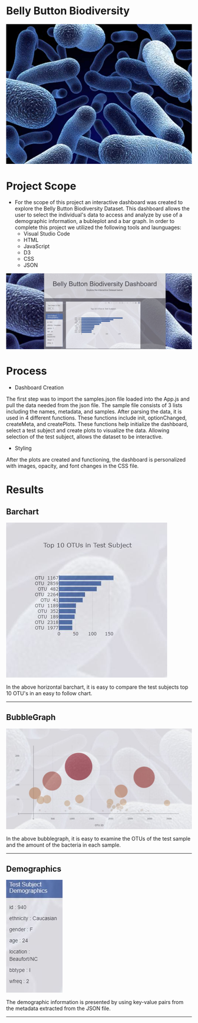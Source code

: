 # Belly Button Biodiversity

![Bacteria Image](https://raw.githubusercontent.com/Cosette3737/Interactive-Visualizations/main/Images/bacteria2.jpg)


# Project Scope

* For the scope of this project an interactive dashboard was created to explore the Belly Button Biodiversity Dataset. This dashboard allows the user to select the individual's data to access and analyze by use of a demographic information, a bubleplot and a bar graph. In order to complete this project we utilized the following tools and launguages:
    - Visual Studio Code
    - HTML
    - JavaScript
    - D3 
    - CSS
    - JSON
 
 
 ![BubbleGraph](https://raw.githubusercontent.com/Cosette3737/Interactive-Visualizations/main/Images/dashboard.JPG)
 
# Process
 - Dashboard Creation

The first step was to import the samples.json file loaded into the App.js and pull the data needed from the json file.  The sample file consists of 3 lists including the names, metadata, and samples. After parsing the data, it is used in 4 different functions.  These functions include init, optionChanged, createMeta, and createPlots.  These functions help initialize the dashboard, select a test subject and create plots to visualize the data.  Allowing selection of the test subject, allows the dataset to be interactive. 


 - Styling

After the plots are created and functioning, the dashboard is personalized with images, opacity, and font changes in the CSS file. 


# Results

## Barchart ##
![Horizontal BarChart](https://raw.githubusercontent.com/Cosette3737/Interactive-Visualizations/main/Images/barchart.JPG)

In the above horizontal barchart, it is easy to compare the test subjects top 10 OTU's in an easy to follow chart. 

------------------------------------------------------------------------------------------------------------------------------------------------------------------------------------

## BubbleGraph ##
![BubbleGraph](https://raw.githubusercontent.com/Cosette3737/Interactive-Visualizations/main/Images/bubblechart.JPG)

In the above bubblegraph, it is easy to examine the OTUs of the test sample and the amount of the bacteria in each sample.  

-------------------------------------------------------------------------------------------------------------------------------------------------------------------------------------
## Demographics ##

![Demographics](https://raw.githubusercontent.com/Cosette3737/Interactive-Visualizations/main/Images/demographics.JPG)

The demographic information is presented by using key-value pairs from the metadata extracted from the JSON file.  

---------------------------------------------------------------------------------------------------------------------------------------------------------------------------------
